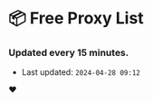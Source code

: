 # :package: Free Proxy List
### Updated every 15 minutes.

- Last updated: `2024-04-28 09:12`

:heart:
